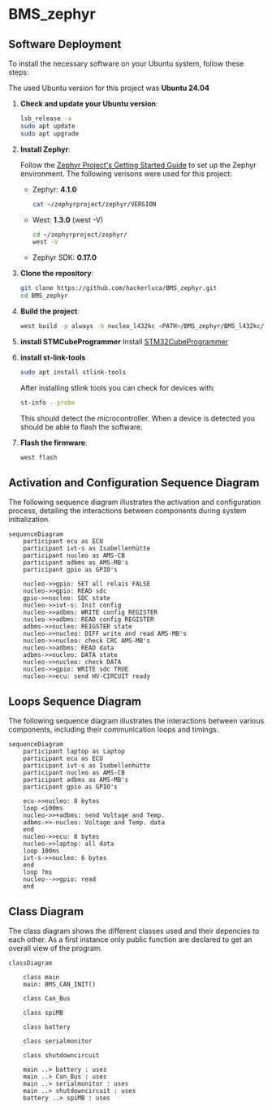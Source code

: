 # BMS_zephyr

## Software Deployment
To install the necessary software on your Ubuntu system, follow these steps:

The used Ubuntu version for this project was **Ubuntu 24.04**
1. **Check and update your Ubuntu version**:
    ```sh
    lsb_release -a
    sudo apt update
    sudo apt upgrade
    ```

2. **Install Zephyr**:

    Follow the [Zephyr Project's Getting Started Guide](https://docs.zephyrproject.org/latest/getting_started/index.html) to set up the Zephyr environment.
    The following verisons were used for this project:
    - Zephyr: **4.1.0**
        ```sh
        cat ~/zephyrproject/zephyr/VERSION
        ```
    - West: **1.3.0** (west -V)
        ```sh
        cd ~/zephyrproject/zephyr/
        west -V
        ```
    - Zephyr SDK: **0.17.0**

3. **Clone the repository**:
    ```sh
    git clone https://github.com/hackerluca/BMS_zephyr.git
    cd BMS_zephyr
    ```
4. **Build the project**:
    ```sh
    west build -p always -b nucleo_l432kc <PATH>/BMS_zephyr/BMS_l432kc/
    ```

5. **install STMCubeProgrammer**
    Install [STM32CubeProgrammer](https://www.st.com/en/development-tools/stm32cubeprog.html)

6. **install st-link-tools**
    ```sh
    sudo apt install stlink-tools
    ```
    After installing stlink tools you can check for devices with:
    ```sh
    st-info --probe
    ```
    This should detect the microcontroller. When a device is detected you should be able to flash the software.

7. **Flash the firmware**:
    ```sh
    west flash
    ```

## Activation and Configuration Sequence Diagram
The following sequence diagram illustrates the activation and configuration process, detailing the interactions between components during system initialization.

```mermaid
sequenceDiagram
    participant ecu as ECU
    participant ivt-s as Isabellenhütte
    participant nucleo as AMS-CB
    participant adbms as AMS-MB's
    participant gpio as GPIO's

    nucleo->>gpio: SET all relais FALSE
    nucleo->>gpio: READ sdc
    gpio->>nucleo: SDC state
    nucleo->>ivt-s: Init config
    nucleo->>adbms: WRITE config REGISTER
    nucleo->>adbms: READ config REGISTER
    adbms->>nucleo: REIGSTER state
    nucleo->>nucleo: DIFF write and read AMS-MB's
    nucleo->>nucleo: check CRC AMS-MB's
    nucleo->>adbms: READ data
    adbms->>nucleo: DATA state
    nucleo->>nucleo: check DATA
    nucleo->>gpio: WRITE sdc TRUE
    nucleo->>ecu: send HV-CIRCUIT ready

```


## Loops Sequence Diagram
The following sequence diagram illustrates the interactions between various components, including their communication loops and timings.

```mermaid
sequenceDiagram
    participant laptop as Laptop
    participant ecu as ECU
    participant ivt-s as Isabellenhütte
    participant nucleo as AMS-CB
    participant adbms as AMS-MB's
    participant gpio as GPIO's

    ecu->>nucleo: 8 bytes
    loop <100ms
    nucleo->>+adbms: send Voltage and Temp.
    adbms->>-nucleo: Voltage and Temp. data
    end
    nucleo->>ecu: 8 bytes
    nucleo->>laptop: all data
    loop 100ms
    ivt-s->>nucleo: 6 bytes
    end
    loop ?ms
    nucleo-->>gpio: read
    end

```
## Class Diagram
The class diagram shows the different classes used and their depencies to each other. As a first instance only public function are declared to get an overall view of the program.

```mermaid
classDiagram

    class main
    main: BMS_CAN_INIT()

    class Can_Bus

    class spiMB

    class battery

    class serialmonitor

    class shutdowncircuit

    main ..> battery : uses
    main ..> Can_Bus : uses
    main ..> serialmonitor : uses
    main ..> shutdowncircuit : uses
    battery ..> spiMB : uses

```